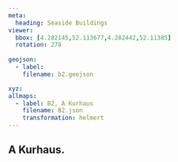 ```yaml
---
meta:
  heading: Seaside Buildings
viewer:
  bbox: [4.282145,52.113677,4.282442,52.11385]
  rotation: 278
  
geojson:
  - label:
    filename: b2.geojson

xyz:
allmaps:
  - label: B2, A Kurhaus
    filename: B2.json
    transformation: helmert
---
```


## A Kurhaus.